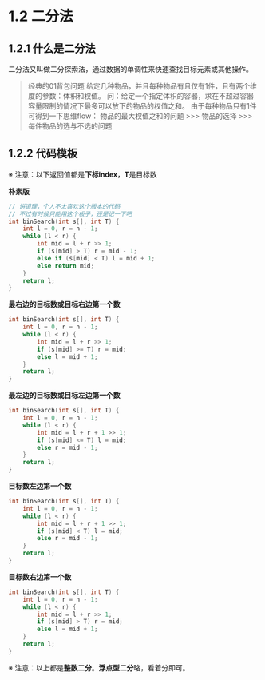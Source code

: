 # 1.2 二分法

## 1.2.1 什么是二分法

二分法又叫做二分探索法，通过数据的单调性来快速查找目标元素或其他操作。

> 经典的01背包问题
> 给定几种物品，并且每种物品有且仅有1件，且有两个维度的参数：体积和权值。
> 问：给定一个指定体积的容器，求在不超过容器容量限制的情况下最多可以放下的物品的权值之和。
> 由于每种物品只有1件可得到一下思维flow：
> 物品的最大权值之和的问题 >>> 物品的选择 >>> 每件物品的选与不选的问题

## 1.2.2 代码模板

※ 注意：以下返回值都是**下标index**，**T**是目标数

**朴素版**

```c++
// 讲道理，个人不太喜欢这个版本的代码
// 不过有时候只能用这个板子，还是记一下吧
int binSearch(int s[], int T) {
    int l = 0, r = n - 1;
    while (l < r) {
        int mid = l + r >> 1;
        if (s[mid] > T) r = mid - 1;
        else if (s[mid] < T) l = mid + 1;
        else return mid;
    }
    return l;
}
```

**最右边的目标数或目标右边第一个数**

```c++
int binSearch(int s[], int T) {
    int l = 0, r = n - 1;
    while (l < r) {
        int mid = l + r >> 1;
        if (s[mid] >= T) r = mid;
        else l = mid + 1;
    }
    return l;
}
```

**最左边的目标数或目标左边第一个数**

```c++
int binSearch(int s[], int T) {
    int l = 0, r = n - 1;
    while (l < r) {
        int mid = l + r + 1 >> 1;
        if (s[mid] <= T) l = mid;
        else r = mid - 1;
    }
    return l;
}
```

**目标数左边第一个数**

```c++
int binSearch(int s[], int T) {
    int l = 0, r = n - 1;
    while (l < r) {
        int mid = l + r + 1 >> 1;
        if (s[mid] < T) l = mid;
        else r = mid - 1;
    }
    return l;
}
```

**目标数右边第一个数**

```c++
int binSearch(int s[], int T) {
    int l = 0, r = n - 1;
    while (l < r) {
        int mid = l + r >> 1;
        if (s[mid] > T) r = mid;
        else l = mid + 1;
    }
    return l;
}
```

※ 注意：以上都是**整数二分**。**浮点型二分**略，看着分即可。

